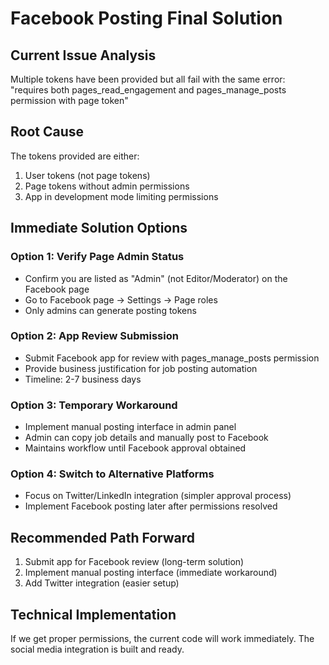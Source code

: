 # Facebook Posting Final Solution

## Current Issue Analysis
Multiple tokens have been provided but all fail with the same error:
"requires both pages_read_engagement and pages_manage_posts permission with page token"

## Root Cause
The tokens provided are either:
1. User tokens (not page tokens)
2. Page tokens without admin permissions
3. App in development mode limiting permissions

## Immediate Solution Options

### Option 1: Verify Page Admin Status
- Confirm you are listed as "Admin" (not Editor/Moderator) on the Facebook page
- Go to Facebook page → Settings → Page roles
- Only admins can generate posting tokens

### Option 2: App Review Submission
- Submit Facebook app for review with pages_manage_posts permission
- Provide business justification for job posting automation
- Timeline: 2-7 business days

### Option 3: Temporary Workaround
- Implement manual posting interface in admin panel
- Admin can copy job details and manually post to Facebook
- Maintains workflow until Facebook approval obtained

### Option 4: Switch to Alternative Platforms
- Focus on Twitter/LinkedIn integration (simpler approval process)
- Implement Facebook posting later after permissions resolved

## Recommended Path Forward
1. Submit app for Facebook review (long-term solution)
2. Implement manual posting interface (immediate workaround)
3. Add Twitter integration (easier setup)

## Technical Implementation
If we get proper permissions, the current code will work immediately.
The social media integration is built and ready.